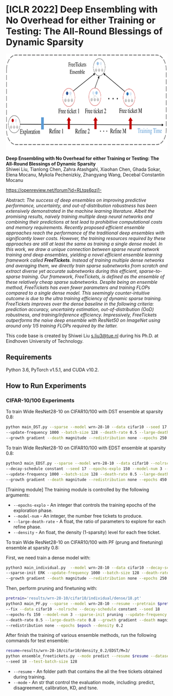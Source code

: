 # [ICLR 2022] Deep Ensembling with No Overhead for either Training or Testing: The All-Round Blessings of Dynamic Sparsity

<img src="https://github.com/Shiweiliuiiiiiii/FreeTickets/blob/main/FreeTickets.png" width="800" height="300">


**Deep Ensembling with No Overhead for either Training or Testing: The All-Round Blessings of Dynamic Sparsity**<br>
Shiwei Liu, Tianlong Chen, Zahra Atashgahi, Xiaohan Chen, Ghada Sokar, Elena Mocanu, Mykola Pechenizkiy, Zhangyang Wang, Decebal Constantin Mocanu<br>

https://openreview.net/forum?id=RLtqs6pzj1-

Abstract: *The success of deep ensembles on improving predictive performance, uncertainty, and out-of-distribution robustness has been extensively demonstrated in the machine learning literature. Albeit the promising results, naively training multiple deep neural networks and combining their predictions at test lead to prohibitive computational costs and memory requirements. Recently proposed efficient ensemble approaches reach the performance of the traditional deep ensembles with significantly lower costs. However, the training resources required by these approaches are still at least the same as training a single dense model. In this work, we draw a unique connection between sparse neural network training and deep ensembles, yielding a novel efficient ensemble learning framework called **FreeTickets**. Instead of training multiple dense networks and averaging them, we directly train sparse subnetworks from scratch and extract diverse yet accurate subnetworks during this efficient, sparse-to-sparse training. Our framework, FreeTickets, is defined as the ensemble of these relatively cheap sparse subnetworks. Despite being an ensemble method, FreeTickets has even fewer parameters and training FLOPs compared to a single dense model. This seemingly counter-intuitive outcome is due to the ultra training efficiency of dynamic sparse training. FreeTickets improves over the dense baseline in the following criteria: prediction accuracy, uncertainty estimation, out-of-distribution (OoD) robustness, and training/inference efficiency. Impressively, FreeTickets outperforms the naive deep ensemble with ResNet50 on ImageNet using around only 1/5 training FLOPs required by the latter.*

This code base is created by Shiwei Liu s.liu3@tue.nl during his Ph.D. at Eindhoven University of Technology.

## Requirements
Python 3.6, PyTorch v1.5.1, and CUDA v10.2.

## How to Run Experiments

### CIFAR-10/100 Experiments
To train Wide ResNet28-10 on CIFAR10/100 with DST ensemble at sparsity 0.8:

```bash
python main_DST.py --sparse --model wrn-28-10 --data cifar10 --seed 17 --sparse-init ERK \
--update-frequency 1000 --batch-size 128 --death-rate 0.5 --large-death-rate 0.8 \
--growth gradient --death magnitude --redistribution none --epochs 250 --density 0.2

```

To train Wide ResNet28-10 on CIFAR10/100 with EDST ensemble at sparsity 0.8:

```bash
python3 main_EDST.py --sparse --model wrn-28-10 --data cifar10 --nolrsche \
--decay-schedule constant --seed 17 --epochs-explo 150 --model-num 3 --sparse-init ERK \
--update-frequency 1000 --batch-size 128 --death-rate 0.5 --large-death-rate 0.8 \
--growth gradient --death magnitude --redistribution none --epochs 450 --density 0.2
```
[Training module] The training module is controlled by the following arguments:
* `--epochs-explo` - An integer that controls the training epochs of the exploration phase.
* `--model-num` - An integer, the number free tickets to produce.
* `--large-death-rate` - A float, the ratio of parameters to explore for each refine phase.
* `--density` - An float, the density (1-sparsity) level for each free ticket.

To train Wide ResNet28-10 on CIFAR10/100 with PF (prung and finetuning) ensemble at sparsity 0.8:

First, we need train a dense model with:

```bash
python3 main_individual.py  --model wrn-28-10 --data cifar10 --decay-schedule cosine --seed 18 \
--sparse-init ERK --update-frequency 1000 --batch-size 128 --death-rate 0.5 --large-death-rate 0.5 \
--growth gradient --death magnitude --redistribution none --epochs 250 --density 0.2
```

Then, perform pruning and finetuning with:

```bash
pretrain='results/wrn-28-10/cifar10/individual/dense/18.pt'
python3 main_PF.py --sparse --model wrn-28-10 --resume --pretrain $pretrain --lr 0.001 \
--fix --data cifar10 --nolrsche --decay-schedule constant --seed 18 
--epochs-fs 150 --model-num 3 --sparse-init pruning --update-frequency 1000 --batch-size 128 \
--death-rate 0.5 --large-death-rate 0.8 --growth gradient --death magnitude \
--redistribution none --epochs $epoch --density 0.2
```

After finish the training of various ensemble methods, run the following commands for test ensemble:

```bash
resume=results/wrn-28-10/cifar10/density_0.2/EDST/M=3/
python ensemble_freetickets.py --mode predict --resume $resume --dataset cifar10 --model wrn-28-10 \
--seed 18 --test-batch-size 128
```
* `--resume` - An folder path that contains the all the free tickets obtained during training.
* `--mode` - An str that control the evaluation mode, including: predict, disagreement, calibration, KD, and tsne.
